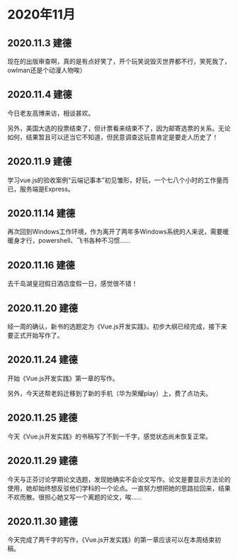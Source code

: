 # 2020年11月

## 2020.11.3 建德

现在的出版审查啊，真的是有点好笑了，开个玩笑说毁灭世界都不行，笑死我了，owlman还是个动漫人物唉）

## 2020.11.4 建德

今日老友高博来访，相谈甚欢。

另外，美国大选的投票结束了，但计票看来结束不了，因为邮寄选票的关系。无论如何，结果暂且可以还当它不知道，但民意调查这玩意肯定是要走人历史了！

## 2020.11.9 建德

学习vue.js的验收案例“云端记事本”初见雏形，好玩，一个七八个小时的工作量而已，服务端是Express。

## 2020.11.14 建德

再次回到Windows工作环境，作为离开了两年多Windows系统的人来说，需要暖暖身才行，powershell、飞书各种不习惯……

## 2020.11.16 建德

去千岛湖皇冠假日酒店度假一日，感觉很不错！

## 2020.11.20 建德

经一周的确认，新书的选题定为《Vue.js开发实践》。初步大纲已经完成，接下来要正式开始写作了。

## 2020.11.24 建德

开始《Vue.js开发实践》第一章的写作。

另外，今天还帮老妈迁移到了新的手机（华为荣耀play）上，费了点功夫。

## 2020.11.25 建德

今天《Vue.js开发实践》的书稿写了不到一千字，感觉状态尚未恢复正常。

## 2020.11.29 建德

今天与正芬讨论学期论文选题，发现她确实不会论文写作。论文是要显示方法论的使用，她却始终想反驳他们学科的一个论点。一直努力想把她的思路拉回来，结果不欢而散。很担心她又写一个离题的论文，唉……

## 2020.11.30 建德

今天完成了两千字的写作，《Vue.js开发实践》的第一章应该可以在本周结束初稿。
